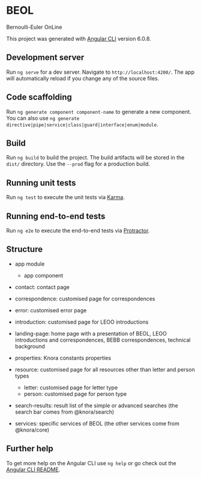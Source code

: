 # BEOL

Bernoulli-Euler OnLine


This project was generated with [Angular CLI](https://github.com/angular/angular-cli) version 6.0.8.

## Development server

Run `ng serve` for a dev server. Navigate to `http://localhost:4200/`. The app will automatically reload if you change any of the source files.

## Code scaffolding

Run `ng generate component component-name` to generate a new component. You can also use `ng generate directive|pipe|service|class|guard|interface|enum|module`.

## Build

Run `ng build` to build the project. The build artifacts will be stored in the `dist/` directory. Use the `--prod` flag for a production build.

## Running unit tests

Run `ng test` to execute the unit tests via [Karma](https://karma-runner.github.io).

## Running end-to-end tests

Run `ng e2e` to execute the end-to-end tests via [Protractor](http://www.protractortest.org/).

## Structure

* app module 
    * app component

* contact: contact page

* correspondence: customised page for correspondences

* error: customised error page

* introduction: customised page for LEOO introductions

* landing-page: home page with a presentation of BEOL, LEOO introductions and correspondences, BEBB correspondences, technical background

* properties: Knora constants properties

* resource: customised page for all resources other than letter and person types
    * letter: customised page for letter type
    * person: customised page for person type

* search-results: result list of the simple or advanced searches (the search bar comes from @knora/search)

* services: specific services of BEOL (the other services come from @knora/core)

## Further help

To get more help on the Angular CLI use `ng help` or go check out the [Angular CLI README](https://github.com/angular/angular-cli/blob/master/README.md).
